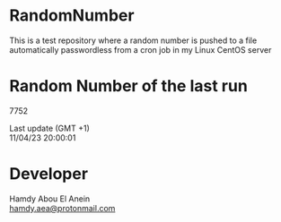# RandomNumber    
This is a test repository where a random number is pushed to a file automatically passwordless from a cron job in my Linux CentOS server    
# Random Number of the last run   
7752
      
Last update (GMT +1)    
11/04/23 20:00:01
# Developer    
Hamdy Abou El Anein   
hamdy.aea@protonmail.com
